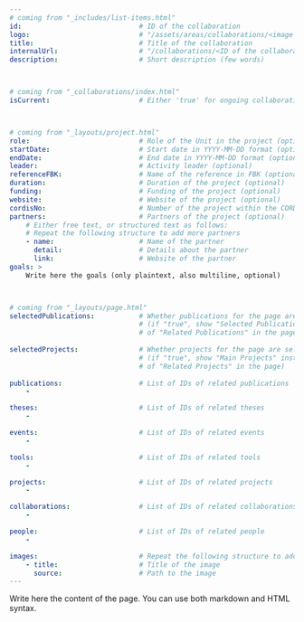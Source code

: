 ```yaml
---
# coming from "_includes/list-items.html"
id:                             # ID of the collaboration
logo:                           # "/assets/areas/collaborations/<image name>"
title:                          # Title of the collaboration
internalUrl:                    # "/collaborations/<ID of the collaboration>"
description:                    # Short description (few words)



# coming from "_collaborations/index.html"
isCurrent:                      # Either 'true' for ongoing collaborations or 'false' for terminated collaborations



# coming from "_layouts/project.html"
role:                           # Role of the Unit in the project (optional)
startDate:                      # Start date in YYYY-MM-DD format (optional)
endDate:                        # End date in YYYY-MM-DD format (optional)
leader:                         # Activity leader (optional)
referenceFBK:                   # Name of the reference in FBK (optional)
duration:                       # Duration of the project (optional)
funding:                        # Funding of the project (optional)
website:                        # Website of the project (optional)
cordisNo:                       # Number of the project within the CORDIS website (optional)
partners:                       # Partners of the project (optional)
    # Either free text, or structured text as follows:
    # Repeat the following structure to add more partners
    - name:                     # Name of the partner
      detail:                   # Details about the partner
      link:                     # Website of the partner
goals: >
    Write here the goals (only plaintext, also multiline, optional)



# coming from "_layouts/page.html"
selectedPublications:           # Whether publications for the page are selected 
                                # (if "true", show "Selected Publications" instead  
                                # of "Related Publications" in the page)
                                
selectedProjects:               # Whether projects for the page are selected 
                                # (if "true", show "Main Projects" instead  
                                # of "Related Projects" in the page)
                                                                
publications:                   # List of IDs of related publications
    - 

theses:                         # List of IDs of related theses
    - 

events:                         # List of IDs of related events
    - 

tools:                          # List of IDs of related tools
    - 

projects:                       # List of IDs of related projects
    - 

collaborations:                 # List of IDs of related collaborations
    - 

people:                         # List of IDs of related people
    - 

images:                         # Repeat the following structure to add more images
    - title:                    # Title of the image
      source:                   # Path to the image
---
```


Write here the content of the page. You can use both markdown and HTML syntax.
